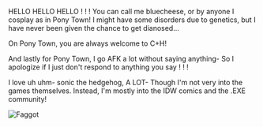 HELLO HELLO HELLO ! ! ! You can call me bluecheese, or by anyone I cosplay as in Pony Town! I might have some disorders due to genetics, but I have never been given the chance to get dianosed...

On Pony Town, you are always welcome to C+H!

And lastly for Pony Town, I go AFK a lot without saying anything- So I apologize if I just don't respond to anything you say ! ! !

I love uh uhm- sonic the hedgehog, A LOT- Though I'm not very into the games themselves. Instead, I'm mostly into the IDW comics and the .EXE community!

![Faggot](https://files.catbox.moe/kgcyn1.webp)
